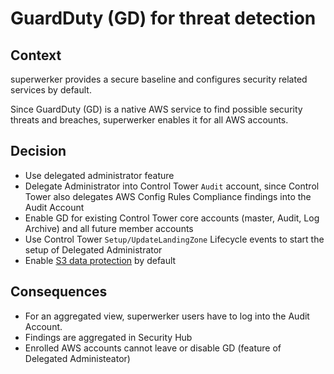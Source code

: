 # GuardDuty (GD) for threat detection

## Context

superwerker provides a secure baseline and configures security related services by default.

Since GuardDuty (GD) is a native AWS service to find possible security threats and breaches, superwerker enables it for all AWS accounts.

## Decision

- Use delegated administrator feature
- Delegate Administrator into Control Tower `Audit` account, since Control Tower also delegates AWS Config Rules Compliance findings into the Audit Account
- Enable GD for existing Control Tower core accounts (master, Audit, Log Archive) and all future member accounts
- Use Control Tower `Setup/UpdateLandingZone` Lifecycle events to start the setup of Delegated Administrator
- Enable [S3 data protection](https://aws.amazon.com/blogs/aws/new-using-amazon-guardduty-to-protect-your-s3-buckets/) by default

## Consequences

- For an aggregated view, superwerker users have to log into the Audit Account.
- Findings are aggregated in Security Hub
- Enrolled AWS accounts cannot leave or disable GD (feature of Delegated Administeator)
